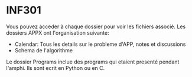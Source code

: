 # INF301

Vous pouvez acceder à chaque dossier pour voir les fichiers associé. Les dossiers APPX ont l'organisation suivante:

* Calendar: Tous les details sur le probleme d'APP, notes et discussions
* Schema de l'algorithme

Le dossier Programs inclue des programs qui etaient presenté pendant l'amphi. Ils sont ecrit en Python ou en C.

